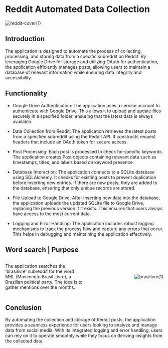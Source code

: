 # Reddit Automated Data Collection

![reddit-cover(1)](https://github.com/user-attachments/assets/a1c59e2a-718c-4215-9b2b-7656fcc7ced2)

## Introduction

The application is designed to automate the process of collecting, processing, and storing data from a specific subreddit on Reddit. By leveraging Google Drive for storage and utilizing OAuth for authentication, the application efficiently manages posts, allowing users to maintain a database of relevant information while ensuring data integrity and accessibility.

## Functionality

- Google Drive Authentication: The application uses a service account to authenticate with Google Drive. This allows it to upload and update files securely in a specified folder, ensuring that the latest data is always available.

- Data Collection from Reddit: The application retrieves the latest posts from a specified subreddit using the Reddit API. It constructs request headers that include an OAuth token for secure access.

- Post Processing: Each post is processed to check for specific keywords. The application creates Post objects containing relevant data such as timestamps, titles, and labels based on keyword presence.

- Database Interaction: The application connects to a SQLite database using SQLAlchemy. It checks for existing posts to prevent duplication before inserting new entries. If there are new posts, they are added to the database, ensuring that only unique records are stored.

- File Upload to Google Drive: After inserting new data into the database, the application uploads the updated SQLite file to Google Drive, replacing the previous version if it exists. This ensures that users always have access to the most current data.

- Logging and Error Handling: The application includes robust logging mechanisms to track the process flow and capture any errors that occur. This helps in debugging and maintaining the application effectively.

## Word search | Purpose

<div style="display: flex; align-items: center;">
    <div style="flex: 1;">
        <p>The application searches the 'brasilivre' subreddit for the word MBL (Movimento Brasil Livre), a Brazilian political party. The idea is to gather mentions over the months.</p>
    </div>
    <div style="flex: 1; text-align: right;">
        <img src="https://github.com/user-attachments/assets/c3daeb58-d567-47a5-995b-422f032c9aba" alt="brasilivre(1)" style="max-width: 100%; height: auto;">
    </div>
</div>

## Conclusion

By automating the collection and storage of Reddit posts, the application provides a seamless experience for users looking to analyze and manage data from social media. With its integrated logging and error handling, users can rely on it to operate smoothly while they focus on deriving insights from the collected data.

